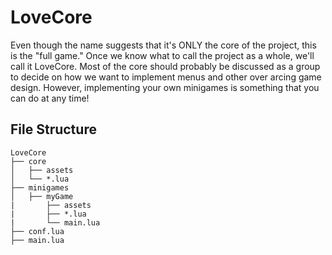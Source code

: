 # LoveCore
Even though the name suggests that it's ONLY the core of the project, this is the "full game." Once we know what to call the project as a whole, we'll call it LoveCore.  Most of the core should probably be discussed as a group to decide on how we want to implement menus and other over arcing game design.  However, implementing your own minigames is something that you can do at any time!

## File Structure
```
LoveCore
├── core
│   ├── assets
│   └── *.lua
├── minigames
│   ├── myGame
|       ├── assets
|       ├── *.lua
|       └── main.lua
├── conf.lua
├── main.lua
```
